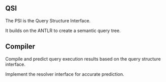 ## QSI
The PSI is the Query Structure Interface.

It builds on the ANTLR to create a semantic query tree.

## Compiler
Compile and predict query execution results based on the query structure interface.

Implement the resolver interface for accurate prediction.
